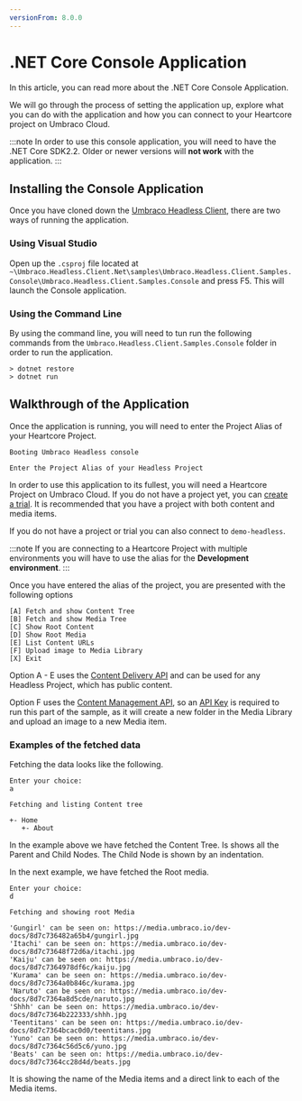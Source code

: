 ```yaml
---
versionFrom: 8.0.0
---
```


# .NET Core Console Application

In this article, you can read more about the .NET Core Console Application.

We will go through the process of setting the application up, explore what you can do with the application and how you can connect to your Heartcore project on Umbraco Cloud.

:::note
In order to use this console application, you will need to have the .NET Core SDK2.2. Older or newer versions will __not work__ with the application.
:::

## Installing the Console Application

Once you have cloned down the [Umbraco Headless Client](https://github.com/umbraco/Umbraco.Headless.Client.Net), there are two ways of running the application.

### Using Visual Studio

Open up the `.csproj` file located at `~\Umbraco.Headless.Client.Net\samples\Umbraco.Headless.Client.Samples.Console\Umbraco.Headless.Client.Samples.Console` and press F5. This will launch the Console application.

### Using the Command Line

By using the command line, you will need to tun run the following commands from the `Umbraco.Headless.Client.Samples.Console` folder in order to run the application.

```
> dotnet restore
> dotnet run
```

## Walkthrough of the Application

Once the application is running, you will need to enter the Project Alias of your Heartcore Project.

```
Booting Umbraco Headless console

Enter the Project Alias of your Headless Project

```

In order to use this application to its fullest, you will need a Heartcore Project on Umbraco Cloud. If you do not have a project yet, you can [create a trial](https://umbraco.com/try-umbraco-heartcore/?gclid=Cj0KCQjwpLfzBRCRARIsAHuj6qXbS_nfMnUhggqPQ59ixHg61_TaRBcooqbUrbfJJ7yQOq8w7nzJphMaAmkTEALw_wcB). It is recommended that you have a project with both content and media items.

If you do not have a project or trial you can also connect to `demo-headless`.

:::note
If you are connecting to a Heartcore Project with multiple environments you will have to use the alias for the __Development environment__.
:::

Once you have entered the alias of the project, you are presented with the following options

```
[A] Fetch and show Content Tree
[B] Fetch and show Media Tree
[C] Show Root Content
[D] Show Root Media
[E] List Content URLs
[F] Upload image to Media Library
[X] Exit
```

Option A - E uses the [Content Delivery API](../API-Documentation/Content-Delivery/index.md) and can be used for any Headless Project, which has public content.

Option F uses the [Content Management API](../API-Documentation/Content-Management/index.md), so an [API Key](../Getting-Started-Cloud/Backoffice-Users-and-API-Keys/index.md) is required to run this part of the sample, as it will create a new folder in the Media Library and upload an image to a new Media item.

### Examples of the fetched data

Fetching the data looks like the following.

```
Enter your choice:
a

Fetching and listing Content tree

+- Home
   +- About
```

In the example above we have fetched the Content Tree. Is shows all the Parent and Child Nodes. The Child Node is shown by an indentation.

In the next example, we have fetched the Root media.

```
Enter your choice:
d

Fetching and showing root Media

'Gungirl' can be seen on: https://media.umbraco.io/dev-docs/8d7c736482a65b4/gungirl.jpg
'Itachi' can be seen on: https://media.umbraco.io/dev-docs/8d7c73648f72d6a/itachi.jpg
'Kaiju' can be seen on: https://media.umbraco.io/dev-docs/8d7c7364978df6c/kaiju.jpg
'Kurama' can be seen on: https://media.umbraco.io/dev-docs/8d7c7364a0b846c/kurama.jpg
'Naruto' can be seen on: https://media.umbraco.io/dev-docs/8d7c7364a8d5cde/naruto.jpg
'Shhh' can be seen on: https://media.umbraco.io/dev-docs/8d7c7364b222333/shhh.jpg
'Teentitans' can be seen on: https://media.umbraco.io/dev-docs/8d7c7364bcac0d0/teentitans.jpg
'Yuno' can be seen on: https://media.umbraco.io/dev-docs/8d7c7364c56d5c6/yuno.jpg
'Beats' can be seen on: https://media.umbraco.io/dev-docs/8d7c7364cc28d4d/beats.jpg
```

It is showing the name of the Media items and a direct link to each of the Media items.

